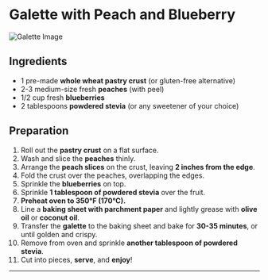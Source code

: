 # Galette with Peach and Blueberry 

![Galette Image](https://www.cookingonthefrontburners.com/wp-content/uploads/2022/06/Easy-Blueberry-Peach-Galette-12h.jpg)

## **Ingredients**
- 1 pre-made **whole wheat pastry crust** (or gluten-free alternative)
- 2-3 medium-size fresh **peaches** (with peel)
- 1/2 cup fresh **blueberries**
- 2 tablespoons **powdered stevia** (or any sweetener of your choice)

## **Preparation**
1. Roll out the **pastry crust** on a flat surface.
2. Wash and slice the **peaches** thinly.
3. Arrange the **peach slices** on the crust, leaving **2 inches from the edge**.
4. Fold the crust over the peaches, overlapping the edges.
5. Sprinkle the **blueberries** on top.
6. Sprinkle **1 tablespoon of powdered stevia** over the fruit.
7. **Preheat oven to 350°F (170°C).**
8. Line a **baking sheet with parchment paper** and lightly grease with **olive oil** or **coconut oil**.
9. Transfer the **galette** to the baking sheet and bake for **30-35 minutes**, or until golden and crispy.
10. Remove from oven and sprinkle **another tablespoon of powdered stevia**.
11. Cut into pieces, **serve**, and **enjoy**! 

---

